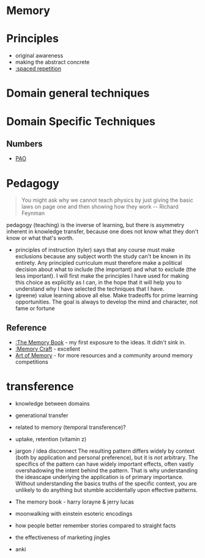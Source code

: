 # Memory

# Principles
* original awareness
* making the abstract concrete
* [:spaced repetition](https://ncase.me/remember/)

# Domain general techniques
# Domain Specific Techniques
## Numbers
* [PAO](https://artofmemory.com/blog/pao-system/)

# Pedagogy
> You might ask why we cannot teach physics by just giving the basic laws on page one and then showing how they work -- Richard Feynman

pedagogy (teaching) is the inverse of learning, but there is asymmetry inherent in knowledge transfer, because one does not know what they don't know or what that's worth.

* principles of instruction (tyler) says that any course must make exclusions because any subject worth the study can't be
known in its entirety. Any principled curriculum must therefore make a political decision about what to include (the important)
and what to exclude (the less important). I will first make the principles I have used for making this choice as explicitly as I can,
in the hope that it will help you to understand why I have selected the techniques that I have.
* (greene) value learning above all else. Make tradeoffs for prime learning opportunities. The goal is always to develop the mind and character, not fame or fortune
## Reference
* [:The Memory Book](https://www.goodreads.com/book/show/349426.The_Memory_Book) - my first exposure to the ideas. It didn't sink in.
* [:Memory Craft](https://www.goodreads.com/book/show/45442000-memory-craft) - excellent
* [Art of Memory](https://artofmemory.com/) - for more resources and a community around memory competitions

# transference
* knowledge between domains
* generational transfer
* related to memory (temporal transference)?
* uptake, retention (vitamin z)
* jargon / idea disconnect
The resulting pattern differs widely by context (both by application and personal preference), but it is _not_
arbitrary. The specifics of the pattern can have widely important effects, often vastly overshadowing the intent behind
the pattern. That is why understanding the ideascape underlying the application is of primary importance. Without
understanding the basics truths of the specific context, you are unlikely to do anything but stumble accidentally upon
effective patterns.


* The memory book - harry lorayne & jerry lucas
* moonwalking with einstein
esoteric encodings
* how people better remember stories compared to straight facts
* the effectiveness of marketing jingles
* anki
